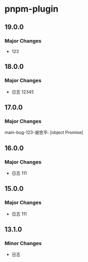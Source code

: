 # pnpm-plugin

## 19.0.0

### Major Changes

- 123

## 18.0.0

### Major Changes

- 日志 12345

## 17.0.0

### Major Changes

main-bug-123-谢忠平: [object Promise]

## 16.0.0

### Major Changes

- 日志 111

## 15.0.0

### Major Changes

- 日志 111

## 13.1.0

### Minor Changes

- 日志
